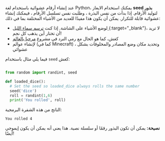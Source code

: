عند إنشاء أرقام عشوائية باستخدام لغة Python، يمكنك استخدام الايعاز **seed بذور** لتوليد الأرقام. إذا بدأت من نفس البذرة ، وطلبت نفس تسلسل الأرقام ، فيمكنك إنشاء عشوائية قابلة للتكرار. يمكن أن يكون هذا مفيدًا للعديد من الأشياء المختلفة بما في ذلك:

- لوضع الأشياء على الشاشة. إذا كنت [ ترسم سماء الليل ](https://trinket.io/python/c67c589510?outputOnly=true&runOption=run){:target="_blank"}، لا تريد أن تختار أين يذهب كل نجم!
- كغش، كما هو الحال مع رمي النرد في مشروع [مرحبا بالعالم ](https://projects.raspberrypi.org/ar-SA/projects/hello-world)
- لإنشاء عوالم (كما في Minecraft) ، وتحديد مكان وضع المصادر والمخلوقات بشكل عشوائي


فيما يلي مثال باستخدام `seed` كغش:

```python

from random import randint, seed

def loaded_dice():
  # Set the seed so loaded_dice always rolls the same number
  seed('dice')
  roll = randint(1,6)
  print('You rolled', roll)

```
الناتج من هذه الشفرة البرمجية:

```
You rolled 4
```

**نصيحة:** يمكن أن تكون البذور رقمًا أو سلسلة نصية. هذا يعني أنه يمكن أن يكون إيموجي أيضًا!

